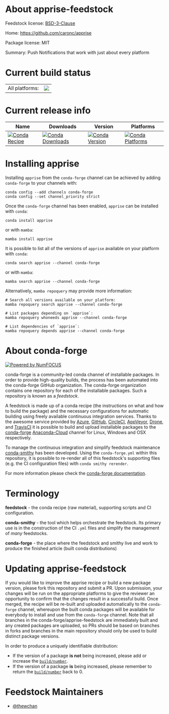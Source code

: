 About apprise-feedstock
=======================

Feedstock license: [BSD-3-Clause](https://github.com/conda-forge/apprise-feedstock/blob/main/LICENSE.txt)

Home: https://github.com/caronc/apprise

Package license: MIT

Summary: Push Notifications that work with just about every platform

Current build status
====================


<table><tr><td>All platforms:</td>
    <td>
      <a href="https://dev.azure.com/conda-forge/feedstock-builds/_build/latest?definitionId=16975&branchName=main">
        <img src="https://dev.azure.com/conda-forge/feedstock-builds/_apis/build/status/apprise-feedstock?branchName=main">
      </a>
    </td>
  </tr>
</table>

Current release info
====================

| Name | Downloads | Version | Platforms |
| --- | --- | --- | --- |
| [![Conda Recipe](https://img.shields.io/badge/recipe-apprise-green.svg)](https://anaconda.org/conda-forge/apprise) | [![Conda Downloads](https://img.shields.io/conda/dn/conda-forge/apprise.svg)](https://anaconda.org/conda-forge/apprise) | [![Conda Version](https://img.shields.io/conda/vn/conda-forge/apprise.svg)](https://anaconda.org/conda-forge/apprise) | [![Conda Platforms](https://img.shields.io/conda/pn/conda-forge/apprise.svg)](https://anaconda.org/conda-forge/apprise) |

Installing apprise
==================

Installing `apprise` from the `conda-forge` channel can be achieved by adding `conda-forge` to your channels with:

```
conda config --add channels conda-forge
conda config --set channel_priority strict
```

Once the `conda-forge` channel has been enabled, `apprise` can be installed with `conda`:

```
conda install apprise
```

or with `mamba`:

```
mamba install apprise
```

It is possible to list all of the versions of `apprise` available on your platform with `conda`:

```
conda search apprise --channel conda-forge
```

or with `mamba`:

```
mamba search apprise --channel conda-forge
```

Alternatively, `mamba repoquery` may provide more information:

```
# Search all versions available on your platform:
mamba repoquery search apprise --channel conda-forge

# List packages depending on `apprise`:
mamba repoquery whoneeds apprise --channel conda-forge

# List dependencies of `apprise`:
mamba repoquery depends apprise --channel conda-forge
```


About conda-forge
=================

[![Powered by
NumFOCUS](https://img.shields.io/badge/powered%20by-NumFOCUS-orange.svg?style=flat&colorA=E1523D&colorB=007D8A)](https://numfocus.org)

conda-forge is a community-led conda channel of installable packages.
In order to provide high-quality builds, the process has been automated into the
conda-forge GitHub organization. The conda-forge organization contains one repository
for each of the installable packages. Such a repository is known as a *feedstock*.

A feedstock is made up of a conda recipe (the instructions on what and how to build
the package) and the necessary configurations for automatic building using freely
available continuous integration services. Thanks to the awesome service provided by
[Azure](https://azure.microsoft.com/en-us/services/devops/), [GitHub](https://github.com/),
[CircleCI](https://circleci.com/), [AppVeyor](https://www.appveyor.com/),
[Drone](https://cloud.drone.io/welcome), and [TravisCI](https://travis-ci.com/)
it is possible to build and upload installable packages to the
[conda-forge](https://anaconda.org/conda-forge) [Anaconda-Cloud](https://anaconda.org/)
channel for Linux, Windows and OSX respectively.

To manage the continuous integration and simplify feedstock maintenance
[conda-smithy](https://github.com/conda-forge/conda-smithy) has been developed.
Using the ``conda-forge.yml`` within this repository, it is possible to re-render all of
this feedstock's supporting files (e.g. the CI configuration files) with ``conda smithy rerender``.

For more information please check the [conda-forge documentation](https://conda-forge.org/docs/).

Terminology
===========

**feedstock** - the conda recipe (raw material), supporting scripts and CI configuration.

**conda-smithy** - the tool which helps orchestrate the feedstock.
                   Its primary use is in the construction of the CI ``.yml`` files
                   and simplify the management of *many* feedstocks.

**conda-forge** - the place where the feedstock and smithy live and work to
                  produce the finished article (built conda distributions)


Updating apprise-feedstock
==========================

If you would like to improve the apprise recipe or build a new
package version, please fork this repository and submit a PR. Upon submission,
your changes will be run on the appropriate platforms to give the reviewer an
opportunity to confirm that the changes result in a successful build. Once
merged, the recipe will be re-built and uploaded automatically to the
`conda-forge` channel, whereupon the built conda packages will be available for
everybody to install and use from the `conda-forge` channel.
Note that all branches in the conda-forge/apprise-feedstock are
immediately built and any created packages are uploaded, so PRs should be based
on branches in forks and branches in the main repository should only be used to
build distinct package versions.

In order to produce a uniquely identifiable distribution:
 * If the version of a package **is not** being increased, please add or increase
   the [``build/number``](https://docs.conda.io/projects/conda-build/en/latest/resources/define-metadata.html#build-number-and-string).
 * If the version of a package **is** being increased, please remember to return
   the [``build/number``](https://docs.conda.io/projects/conda-build/en/latest/resources/define-metadata.html#build-number-and-string)
   back to 0.

Feedstock Maintainers
=====================

* [@thewchan](https://github.com/thewchan/)

